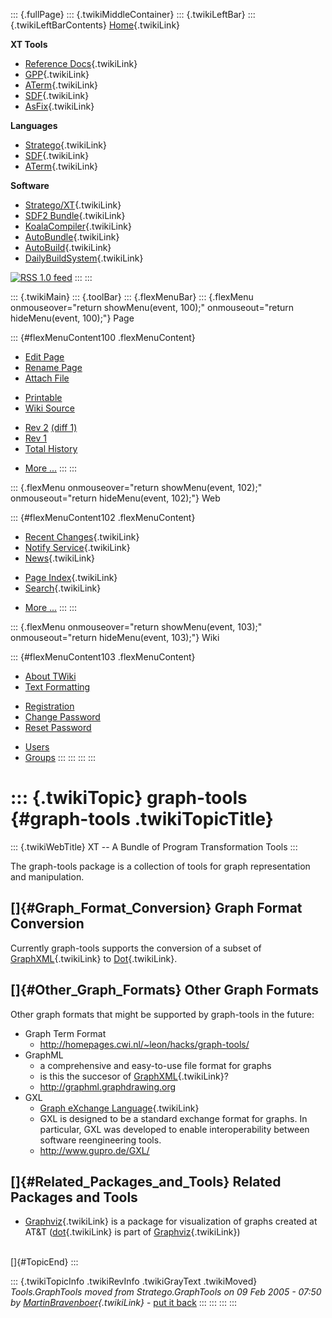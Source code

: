 ::: {.fullPage}
::: {.twikiMiddleContainer}
::: {.twikiLeftBar}
::: {.twikiLeftBarContents}
[Home](WebHome){.twikiLink}

**XT Tools**

-   [Reference Docs](ToolReference){.twikiLink}
-   [GPP](GenericPrettyPrinter){.twikiLink}
-   [ATerm](ATermTools){.twikiLink}
-   [SDF](SdfTools){.twikiLink}
-   [AsFix](AsFixTools){.twikiLink}

**Languages**

-   [Stratego](../Stratego/WebHome){.twikiLink}
-   [SDF](../Sdf/WebHome){.twikiLink}
-   [ATerm](ATermFormat){.twikiLink}

**Software**

-   [Stratego/XT](../Stratego/StrategoDownload){.twikiLink}
-   [SDF2 Bundle](../Sdf/SdfBundle){.twikiLink}
-   [KoalaCompiler](KoalaCompiler){.twikiLink}
-   [AutoBundle](AutoBundle){.twikiLink}
-   [AutoBuild](AutoBuild){.twikiLink}
-   [DailyBuildSystem](DailyBuildSystem){.twikiLink}

[![](http://www.program-transformation.org/twiki/pub/rss.gif "RSS 1.0 feed")](http://www.program-transformation.org/twiki/bin/view/Tools/WebRss?skin=rss)
:::
:::

::: {.twikiMain}
::: {.toolBar}
::: {.flexMenuBar}
::: {.flexMenu onmouseover="return showMenu(event, 100);" onmouseout="return hideMenu(event, 100);"}
Page

::: {#flexMenuContent100 .flexMenuContent}
-   [Edit
    Page](http://www.program-transformation.org/edit/Tools/GraphTools?t=1536825461)
-   [Rename
    Page](http://www.program-transformation.org/rename/Tools/GraphTools)
-   [Attach
    File](http://www.program-transformation.org/attach/Tools/GraphTools)

<!-- -->

-   [Printable](http://www.program-transformation.org/view/Tools/GraphTools?skin=print.pattern)
-   [Wiki
    Source](http://www.program-transformation.org/view/Tools/GraphTools?skin=text&raw=on&contenttype=text/plain)

<!-- -->

-   [Rev
    2](http://www.program-transformation.org/view/Tools/GraphTools?rev=1.2)
    [(diff 1)](http://www.program-transformation.org/rdiff/Tools/GraphTools?rev1=1.2&rev2=1.1)
-   [Rev
    1](http://www.program-transformation.org/view/Tools/GraphTools?rev=1.1)
-   [Total
    History](http://www.program-transformation.org/rdiff/Tools/GraphTools)

<!-- -->

-   [More
    \...](http://www.program-transformation.org/oops/Tools/GraphTools?template=oopsmore&param1=1.2&param2=1.2)
:::
:::

::: {.flexMenu onmouseover="return showMenu(event, 102);" onmouseout="return hideMenu(event, 102);"}
Web

::: {#flexMenuContent102 .flexMenuContent}
-   [Recent Changes](WebChanges){.twikiLink}
-   [Notify Service](WebNotify){.twikiLink}
-   [News](WebNews){.twikiLink}

<!-- -->

-   [Page Index](WebIndex){.twikiLink}
-   [Search](WebSearch){.twikiLink}

<!-- -->

-   [More
    \...](http://www.program-transformation.org/oops/Tools/GraphTools?template=oopsmore&param1=1.2&param2=1.2)
:::
:::

::: {.flexMenu onmouseover="return showMenu(event, 103);" onmouseout="return hideMenu(event, 103);"}
Wiki

::: {#flexMenuContent103 .flexMenuContent}
-   [About
    TWiki](http://www.program-transformation.org/view/TWiki/WebHome)
-   [Text
    Formatting](http://www.program-transformation.org/view/TWiki/TextFormattingRules)

<!-- -->

-   [Registration](http://www.program-transformation.org/view/TWiki/TWikiRegistration)
-   [Change
    Password](http://www.program-transformation.org/view/TWiki/ChangePassword)
-   [Reset
    Password](http://www.program-transformation.org/view/TWiki/ResetPassword)

<!-- -->

-   [Users](http://www.program-transformation.org/view/Main/TWikiUsers)
-   [Groups](http://www.program-transformation.org/view/Main/TWikiGroups)
:::
:::
:::
:::

::: {.twikiTopic}
graph-tools {#graph-tools .twikiTopicTitle}
===========

::: {.twikiWebTitle}
XT \-- A Bundle of Program Transformation Tools
:::

The graph-tools package is a collection of tools for graph
representation and manipulation.

[]{#Graph_Format_Conversion} Graph Format Conversion
----------------------------------------------------

Currently graph-tools supports the conversion of a subset of
[GraphXML](../Transform/GraphXML){.twikiLink} to
[Dot](../Transform/DotLanguage){.twikiLink}.

[]{#Other_Graph_Formats} Other Graph Formats
--------------------------------------------

Other graph formats that might be supported by graph-tools in the
future:

-   Graph Term Format
    -   <http://homepages.cwi.nl/~leon/hacks/graph-tools/>
-   GraphML
    -   a comprehensive and easy-to-use file format for graphs
    -   is this the succesor of
        [GraphXML](../Transform/GraphXML){.twikiLink}?
    -   <http://graphml.graphdrawing.org>
-   GXL
    -   [Graph eXchange
        Language](../Transform/GraphExchangeLanguage){.twikiLink}
    -   GXL is designed to be a standard exchange format for graphs. In
        particular, GXL was developed to enable interoperability between
        software reengineering tools.
    -   <http://www.gupro.de/GXL/>

[]{#Related_Packages_and_Tools} Related Packages and Tools
----------------------------------------------------------

-   [Graphviz](GraphViz){.twikiLink} is a package for visualization of
    graphs created at AT&T ([dot](../Transform/DotLanguage){.twikiLink}
    is part of [Graphviz](GraphViz){.twikiLink})

\
[]{#TopicEnd}
:::

::: {.twikiTopicInfo .twikiRevInfo .twikiGrayText .twikiMoved}
*Tools.GraphTools moved from Stratego.GraphTools on 09 Feb 2005 - 07:50
by [MartinBravenboer](../Main/MartinBravenboer){.twikiLink}* - [put it
back](http://www.program-transformation.org/rename/Tools/GraphTools?newweb=Stratego&newtopic=GraphTools&confirm=on "Click to move topic back to previous location, with option to change references.")
:::
:::
:::
:::
